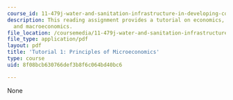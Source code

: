 ```yaml
---
course_id: 11-479j-water-and-sanitation-infrastructure-in-developing-countries-spring-2007
description: This reading assignment provides a tutorial on economics, microeconomics,
  and macroeconomics.
file_location: /coursemedia/11-479j-water-and-sanitation-infrastructure-in-developing-countries-spring-2007/8f08bcb630766def3b8f6c064bd40bc6_micro_tutorial.pdf
file_type: application/pdf
layout: pdf
title: 'Tutorial 1: Principles of Microeconomics'
type: course
uid: 8f08bcb630766def3b8f6c064bd40bc6

---
```

None
